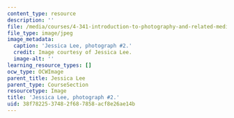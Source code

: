 ```yaml
---
content_type: resource
description: ''
file: /media/courses/4-341-introduction-to-photography-and-related-media-fall-2007/38f7822537482f687858acf8e26ae14b_lee2.jpg
file_type: image/jpeg
image_metadata:
  caption: 'Jessica Lee, photograph #2.'
  credit: Image courtesy of Jessica Lee.
  image-alt: ''
learning_resource_types: []
ocw_type: OCWImage
parent_title: Jessica Lee
parent_type: CourseSection
resourcetype: Image
title: 'Jessica Lee, photograph #2.'
uid: 38f78225-3748-2f68-7858-acf8e26ae14b
---
```

